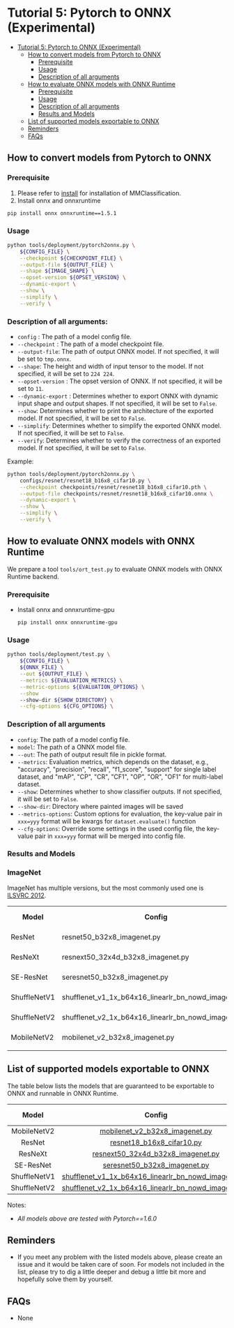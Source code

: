 # Tutorial 5: Pytorch to ONNX (Experimental)

<!-- TOC -->

- [Tutorial 5: Pytorch to ONNX (Experimental)](#tutorial-5-pytorch-to-onnx-experimental)
  - [How to convert models from Pytorch to ONNX](#how-to-convert-models-from-pytorch-to-onnx)
    - [Prerequisite](#prerequisite)
    - [Usage](#usage)
    - [Description of all arguments](#description-of-all-arguments)
  - [How to evaluate ONNX models with ONNX Runtime](#how-to-evaluate-onnx-models-with-onnx-runtime)
    - [Prerequisite](#prerequisite-1)
    - [Usage](#usage-1)
    - [Description of all arguments](#description-of-all-arguments-1)
    - [Results and Models](#results-and-models)
  - [List of supported models exportable to ONNX](#list-of-supported-models-exportable-to-onnx)
  - [Reminders](#reminders)
  - [FAQs](#faqs)

<!-- TOC -->

## How to convert models from Pytorch to ONNX

### Prerequisite

1. Please refer to [install](https://mmclassification.readthedocs.io/en/latest/install.html#install-mmclassification) for installation of MMClassification.
2. Install onnx and onnxruntime

  ```shell
  pip install onnx onnxruntime==1.5.1
  ```

### Usage

```bash
python tools/deployment/pytorch2onnx.py \
    ${CONFIG_FILE} \
    --checkpoint ${CHECKPOINT_FILE} \
    --output-file ${OUTPUT_FILE} \
    --shape ${IMAGE_SHAPE} \
    --opset-version ${OPSET_VERSION} \
    --dynamic-export \
    --show \
    --simplify \
    --verify \
```

### Description of all arguments:

- `config` : The path of a model config file.
- `--checkpoint` : The path of a model checkpoint file.
- `--output-file`: The path of output ONNX model. If not specified, it will be set to `tmp.onnx`.
- `--shape`: The height and width of input tensor to the model. If not specified, it will be set to `224 224`.
- `--opset-version` : The opset version of ONNX. If not specified, it will be set to `11`.
- `--dynamic-export` : Determines whether to export ONNX with dynamic input shape and output shapes. If not specified, it will be set to `False`.
- `--show`: Determines whether to print the architecture of the exported model. If not specified, it will be set to `False`.
- `--simplify`: Determines whether to simplify the exported ONNX model. If not specified, it will be set to `False`.
- `--verify`: Determines whether to verify the correctness of an exported model. If not specified, it will be set to `False`.

Example:

```bash
python tools/deployment/pytorch2onnx.py \
    configs/resnet/resnet18_b16x8_cifar10.py \
    --checkpoint checkpoints/resnet/resnet18_b16x8_cifar10.pth \
    --output-file checkpoints/resnet/resnet18_b16x8_cifar10.onnx \
    --dynamic-export \
    --show \
    --simplify \
    --verify \
```

## How to evaluate ONNX models with ONNX Runtime

We prepare a tool `tools/ort_test.py` to evaluate ONNX models with ONNX Runtime backend.

### Prerequisite

- Install onnx and onnxruntime-gpu

  ```shell
  pip install onnx onnxruntime-gpu
  ```

### Usage

```bash
python tools/deployment/test.py \
    ${CONFIG_FILE} \
    ${ONNX_FILE} \
    --out ${OUTPUT_FILE} \
    --metrics ${EVALUATION_METRICS} \
    --metric-options ${EVALUATION_OPTIONS} \
    --show
    --show-dir ${SHOW_DIRECTORY} \
    --cfg-options ${CFG_OPTIONS} \
```

### Description of all arguments

- `config`: The path of a model config file.
- `model`: The path of a ONNX model file.
- `--out`: The path of output result file in pickle format.
- `--metrics`: Evaluation metrics, which depends on the dataset, e.g., "accuracy", "precision", "recall", "f1_score", "support" for single label dataset, and "mAP", "CP", "CR", "CF1", "OP", "OR", "OF1" for multi-label dataset.
- `--show`: Determines whether to show classifier outputs. If not specified, it will be set to `False`.
- `--show-dir`: Directory where painted images will be saved
- `--metrics-options`: Custom options for evaluation, the key-value pair in `xxx=yyy` format will be kwargs for `dataset.evaluate()` function
- `--cfg-options`: Override some settings in the used config file, the key-value pair in `xxx=yyy` format will be merged into config file.

### Results and Models

### ImageNet

ImageNet has multiple versions, but the most commonly used one is [ILSVRC 2012](http://www.image-net.org/challenges/LSVRC/2012/).

<table>
<tr>
<th>Model</th>
<th>Config</th>
<th>Metric</th>
<th>PyTorch</th>
<th>ONNX Runtime</th>
</tr>
<tr>
<td>ResNet</td>
<td>resnet50_b32x8_imagenet.py</td>
<td>Top 1 / 5</td>
<td>76.55 / 93.15</td>
<td>76.49 / 93.22</td>
</tr>
<tr>
<td>ResNeXt</td>
<td>resnext50_32x4d_b32x8_imagenet.py</td>
<td>Top 1 / 5</td>
<td>77.92 / 93.74</td>
<td>77.15 / 93.36</td>
</tr>
<tr>
<td>SE-ResNet</td>
<td>seresnet50_b32x8_imagenet.py</td>
<td>Top 1 / 5</td>
<td>77.74 / 93.84</td>
<td>77.74 / 93.84</td>
</tr>
<tr>
<td>ShuffleNetV1</td>
<td>shufflenet_v1_1x_b64x16_linearlr_bn_nowd_imagenet.py</td>
<td>Top 1 / 5</td>
<td>68.13 / 87.81</td>
<td>68.13 / 87.81</td>
</tr>
<tr>
<td>ShuffleNetV2</td>
<td>shufflenet_v2_1x_b64x16_linearlr_bn_nowd_imagenet.py</td>
<td>Top 1 / 5</td>
<td>69.55 / 88.92</td>
<td>69.55 / 88.92</td>
</tr>
<tr>
<td>MobileNetV2</td>
<td>mobilenet_v2_b32x8_imagenet.py</td>
<td>Top 1 / 5</td>
<td>71.86 / 90.42</td>
<td>71.86 / 90.42</td>
</tr>
<tr>
<td></td>
</tr>
</table>

## List of supported models exportable to ONNX

The table below lists the models that are guaranteed to be exportable to ONNX and runnable in ONNX Runtime.

|    Model     |                            Config                            | Batch Inference | Dynamic Shape | Note |
| :----------: | :----------------------------------------------------------: | :-------------: | :-----------: | ---- |
| MobileNetV2  | [mobilenet_v2_b32x8_imagenet.py](https://github.com/open-mmlab/mmclassification/tree/master/configs/mobilenet_v2/mobilenet_v2_b32x8_imagenet.py) |        Y        |       Y       |      |
|    ResNet    | [resnet18_b16x8_cifar10.py](https://github.com/open-mmlab/mmclassification/tree/master/configs/resnet/resnet18_b16x8_cifar10.py) |        Y        |       Y       |      |
|   ResNeXt    | [resnext50_32x4d_b32x8_imagenet.py](https://github.com/open-mmlab/mmclassification/tree/master/configs/resnext/resnext50_32x4d_b32x8_imagenet.py) |        Y        |       Y       |      |
|  SE-ResNet   | [seresnet50_b32x8_imagenet.py](https://github.com/open-mmlab/mmclassification/tree/master/configs/seresnet/seresnet50_b32x8_imagenet.py) |        Y        |       Y       |      |
| ShuffleNetV1 | [shufflenet_v1_1x_b64x16_linearlr_bn_nowd_imagenet.py](https://github.com/open-mmlab/mmclassification/tree/master/configs/shufflenet_v1/shufflenet_v1_1x_b64x16_linearlr_bn_nowd_imagenet.py) |        Y        |       Y       |      |
| ShuffleNetV2 | [shufflenet_v2_1x_b64x16_linearlr_bn_nowd_imagenet.py](https://github.com/open-mmlab/mmclassification/tree/master/configs/shufflenet_v2/shufflenet_v2_1x_b64x16_linearlr_bn_nowd_imagenet.py) |        Y        |       Y       |      |

Notes:

- *All models above are tested with Pytorch==1.6.0*

## Reminders

- If you meet any problem with the listed models above, please create an issue and it would be taken care of soon. For models not included in the list, please try to dig a little deeper and debug a little bit more and hopefully solve them by yourself.

## FAQs

- None
